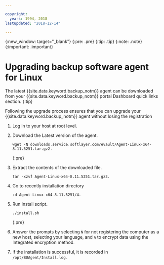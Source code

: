 ```yaml
---

copyright:
  years: 1994, 2018
lastupdated: "2018-12-14"

---
```

{:new_window: target="_blank"}
{:pre: .pre}
{:tip: .tip}
{:note: .note}
{:important: .important}

# Upgrading backup software agent for Linux

The latest {{site.data.keyword.backup_notm}} agent can be downloaded from your {{site.data.keyword.backup_notm}} portal Dashboard quick links section.
{:tip}

Following the upgrade process ensures that you can upgrade your {{site.data.keyword.backup_notm}} agent without losing the registration

1. Log in to your host at root level.
2. Download the Latest version of the agent.
   ```
   wget -N downloads.service.softlayer.com/evault/Agent-Linux-x64-8.11.5251.tar.gz2.
   ```
   {:pre}

3. Extract the contents of the downloaded file.

   ```
   tar -xzvf Agent-Linux-x64-8.11.5251.tar.gz3.
   ```
4. Go to recently installation directory
   ```
   cd Agent-Linux-x64-8.11.5251/4.
   ```

5. Run install script.
   ```
   ./install.sh
   ```
   {:pre}

6. Answer the prompts by selecting `N` for not registering the computer as a new host, selecting your language, and `A` to encrypt data using the Integrated encryption method.

7. If the installation is successful, it is recorded in `/opt/BUAgent/Install.log`.
